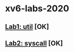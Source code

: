 # xv6-labs-2020

## [Lab1: util](https://github.com/Tangjp-wraith/xv6-labs-2020/tree/util) [OK]

## [Lab2: syscall](https://github.com/Tangjp-wraith/xv6-labs-2020/tree/syscall) [OK]
